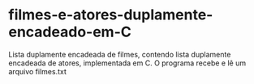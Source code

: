 # filmes-e-atores-duplamente-encadeado-em-C
Lista duplamente encadeada de filmes, contendo lista duplamente encadeada de atores, implementada em C. O programa recebe e lê um arquivo filmes.txt
